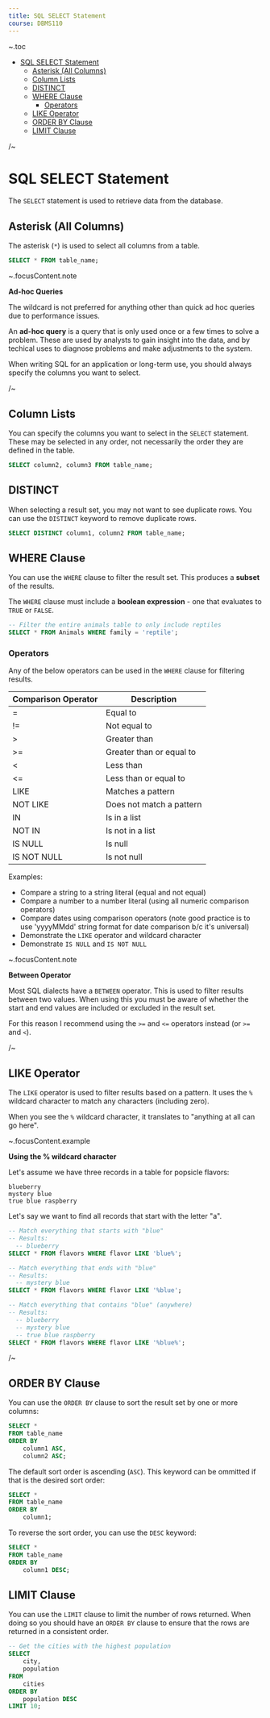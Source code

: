 ```yaml
---
title: SQL SELECT Statement
course: DBMS110
---
```


~.toc

- [SQL SELECT Statement](#sql-select-statement)
  - [Asterisk (All Columns)](#asterisk-all-columns)
  - [Column Lists](#column-lists)
  - [DISTINCT](#distinct)
  - [WHERE Clause](#where-clause)
    - [Operators](#operators)
  - [LIKE Operator](#like-operator)
  - [ORDER BY Clause](#order-by-clause)
  - [LIMIT Clause](#limit-clause)

/~

# SQL SELECT Statement

The `SELECT` statement is used to retrieve data from the database.

## Asterisk (All Columns)

The asterisk (`*`) is used to select all columns from a table.

```sql
SELECT * FROM table_name;
```

~.focusContent.note

**Ad-hoc Queries**

The wildcard is not preferred for anything other than quick ad hoc queries due to performance issues.

An **ad-hoc query** is a query that is only used once or a few times to solve a problem. These are used by analysts to gain insight into the data, and by techical uses to diagnose problems and make adjustments to the system.

When writing SQL for an application or long-term use, you should always specify the columns you want to select.

/~

## Column Lists

You can specify the columns you want to select in the `SELECT` statement. These may be selected in any order, not necessarily the order they are defined in the table.

```sql
SELECT column2, column3 FROM table_name;
```

## DISTINCT

When selecting a result set, you may not want to see duplicate rows. You can use the `DISTINCT` keyword to remove duplicate rows.

```sql
SELECT DISTINCT column1, column2 FROM table_name;
```

## WHERE Clause

You can use the `WHERE` clause to filter the result set. This produces a **subset** of the results.

The `WHERE` clause must include a **boolean expression** - one that evaluates to `TRUE` or `FALSE`.

```sql
-- Filter the entire animals table to only include reptiles
SELECT * FROM Animals WHERE family = 'reptile';
```

### Operators

Any of the below operators can be used in the `WHERE` clause for filtering results.

| Comparison Operator | Description              |
| ------------------- | ------------------------ |
| =                   | Equal to                 |
| !=                  | Not equal to             |
| >                   | Greater than             |
| >=                  | Greater than or equal to |
| <                   | Less than                |
| <=                  | Less than or equal to    |
| LIKE                | Matches a pattern        |
| NOT LIKE            | Does not match a pattern |
| IN                  | Is in a list             |
| NOT IN              | Is not in a list         |
| IS NULL             | Is null                  |
| IS NOT NULL         | Is not null              |

<!--TODO: Clean this up -->

Examples:

- Compare a string to a string literal (equal and not equal)
- Compare a number to a number literal (using all numeric comparison operators)
- Compare dates using comparison operators (note good practice is to use 'yyyyMMdd' string format for date comparison b/c it's universal)
- Demonstrate the `LIKE` operator and wildcard character
- Demonstrate `IS NULL` and `IS NOT NULL`

~.focusContent.note

**Between Operator**

Most SQL dialects have a `BETWEEN` operator. This is used to filter results between two values. When using this you must be aware of whether the start and end values are included or excluded in the result set.

For this reason I recommend using the `>=` and `<=` operators instead (or `>=` and `<`).

/~

## LIKE Operator

The `LIKE` operator is used to filter results based on a pattern. It uses the `%` wildcard character to match any characters (including zero).

When you see the `%` wildcard character, it translates to "anything at all can go here".

~.focusContent.example

**Using the % wildcard character**

Let's assume we have three records in a table for popsicle flavors:

```
blueberry
mystery blue
true blue raspberry
```

Let's say we want to find all records that start with the letter "a".

```sql
-- Match everything that starts with "blue"
-- Results:
  -- blueberry
SELECT * FROM flavors WHERE flavor LIKE 'blue%';
```

```sql
-- Match everything that ends with "blue"
-- Results:
  -- mystery blue
SELECT * FROM flavors WHERE flavor LIKE '%blue';
```

```sql
-- Match everything that contains "blue" (anywhere)
-- Results:
  -- blueberry
  -- mystery blue
  -- true blue raspberry
SELECT * FROM flavors WHERE flavor LIKE '%blue%';
```

/~

## ORDER BY Clause

You can use the `ORDER BY` clause to sort the result set by one or more columns:

```sql
SELECT *
FROM table_name
ORDER BY
    column1 ASC,
    column2 ASC;
```

The default sort order is ascending (`ASC`). This keyword can be ommitted if that is the desired sort order:

```sql
SELECT *
FROM table_name
ORDER BY
    column1;
```

To reverse the sort order, you can use the `DESC` keyword:

```sql
SELECT *
FROM table_name
ORDER BY
    column1 DESC;
```

## LIMIT Clause

You can use the `LIMIT` clause to limit the number of rows returned. When doing so you should have an `ORDER BY` clause to ensure that the rows are returned in a consistent order.

```sql
-- Get the cities with the highest population
SELECT
    city,
    population
FROM
    cities
ORDER BY
    population DESC
LIMIT 10;
```

